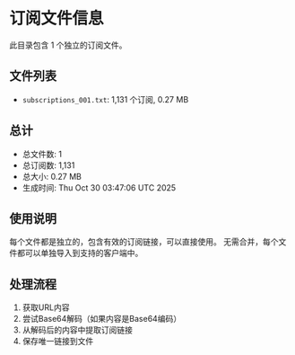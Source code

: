 # 订阅文件信息

此目录包含 1 个独立的订阅文件。

## 文件列表

- `subscriptions_001.txt`: 1,131 个订阅, 0.27 MB

## 总计
- 总文件数: 1
- 总订阅数: 1,131
- 总大小: 0.27 MB
- 生成时间: Thu Oct 30 03:47:06 UTC 2025

## 使用说明
每个文件都是独立的，包含有效的订阅链接，可以直接使用。
无需合并，每个文件都可以单独导入到支持的客户端中。

## 处理流程
1. 获取URL内容
2. 尝试Base64解码（如果内容是Base64编码）
3. 从解码后的内容中提取订阅链接
4. 保存唯一链接到文件
